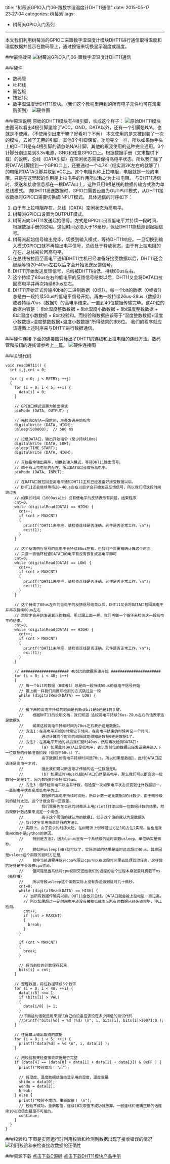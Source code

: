 title: "树莓派GPIO入门06-跟数字湿温度计DHT11通信"
date: 2015-05-17 23:27:04
categories: 树莓派
tags:
- 树莓派GPIO入门系列
---
本文我们利用树莓派的GPIO口来跟数字湿温度计模块DHT11进行通信取得温度和湿度数据并显示在数码管上，通过按钮来切换显示温度或湿度。
<!-- more -->
###最终效果
![树莓派GPIO入门06-跟数字湿温度计DHT11通信](xg.jpg)

###硬件
- 数码管
- 杜邦线
- 面包板
- 按钮1只
- 数字湿温度计DHT11模块。（我们这个教程里用到的所有电子元件均可在淘宝购买到）
![硬件图](hardware.jpg)

###原理说明
原始的DHT11模块有4根引脚，长成这个样子：
![原始DHT11模块](DHT11_org.png)
由图可以看出4根引脚里除了VCC，GND，DATA以外，还有一个引脚是N/A，也就是不使用。（不使用引出来干嘛？好看吗？不解）
本文使用的是又被封装了一次的模块，去掉了无用的引脚。其他3个引脚保留。功能完全一样，所以如果你手头上的DHT11是有4根引脚的请忽略N/A针脚，其他的跟我使用的这种完全通用。3个针脚分别连接到3.3v电源，GND和任意GPIO口上。根据数据手册（文末提供下载）的说明，总线（DATA引脚）在空闲状态需要保持高电平状态，所以我们除了将DATA引脚接到一个GPIO口上，还要通过一个4.7K（经实测2K左右的就够了）的电阻将DATA引脚并联到VCC上。这个电阻也称上拉电阻，电阻就是一般的电阻，只是在这里起的作用是上拉电平的作用所以称之为上拉电阻。
与DHT11通信时，发送和接收信息都在一根DATA口上，这种只用1根总线的数据传输方式称为单总线模式。
向DHT11发送数据时，GPIO口需要设置为OUTPUT模式，从DHT11接收数据时GPIO口需要切换成INPUT模式。
具体通信的时序如下：
1. 由于有上拉电阻存在，总线（DATA）空闲状态为高电平。
2. 树莓派GPIO口设置为OUTPUT模式。
3. 树莓派向DHT11发送起始信号。方式是GPIO口设置低电平并持续一段时间，根据数据手册的说明，这段时间必须大于18毫秒，保证DHT11能检测到起始信号。
3. 树莓派起始信号输出完毕，切换到输入模式，等待DHT11响应。一旦切换到输入模式GPIO口就不再输出电平信号，总线处于释放状态，由于有上拉电阻的存在，总线被拉回高电平。
4. 在总线被拉回至高电平通知DHT11主机已经准备好接受数据以后，DHT11还会继续等待20-40us左右以后才会开始发送反馈信号。
5. DHT11开始发送反馈信号，总线被DHT11拉低，持续80us左右。
6. 这个持续了80us左右的低电平的反馈信号结束以后，DHT11又会将DATA口拉回高电平并再次持续80us左右。
7. DHT11开始正式传输40bit的二进制数据（0或1）。每一个bit的数据（0或者1）总是由一段持续50us的低电平信号开始，再由一段持续26us-28us（数据0）或者持续70us（数据1）的高电平结束。一直到40位数据传输完毕。这40位的数据内容是：
8bit湿度整数数据 + 8bit湿度小数数据 + 8bi温度整数数据 + 8bit温度小数数据 + 8bit校验和。而校验和数据应该等于“湿度整数数据+湿度小数数据+温度整数数据+温度小数数据”所得结果的末8位。
我们的程序就应该遵循上述时序来与DHT11进行数据通信。

###硬件连接
下面的连接图只标出了DHT11的连线和上拉电阻的连线方法。数码管和按钮的连线请参考[上一篇](../../../../2015/05/05/raspi-study05/ "树莓派GPIO入门05-驱动数码管显示数字")。
![硬件连接图](connect.png)

###关键代码
```
void readDHT11() {
  int i,j,cnt = 0;

  for (j = 0; j < RETRY; ++j)
  {
    for (i = 0; i < 5; ++i) {
      data[i] = 0;
    }

    // GPIO口模式设置为输出模式
    pinMode (DATA, OUTPUT) ;

    // 先拉高DATA一段时间，准备发送开始指令
    digitalWrite (DATA, HIGH);
    usleep(500000);  // 500 ms

    // 拉低DATA口，输出开始指令（至少持续18ms）
    digitalWrite (DATA, LOW);
    usleep(TIME_START);
    digitalWrite (DATA, HIGH);
    
    // 开始指令输出完毕，切换到输入模式，等待DHT11输出信号。
    // 由于有上拉电阻的存在，所以DATA口会维持高电平。
    pinMode (DATA, INPUT);

    // 在DATA口被拉回至高电平通知DHT11主机已经准备好接受数据以后，
    // DHT11还会继续等待20-40us左右以后才会开始发送反馈信号，所以我们把这段时间跳过去
    // 如果长时间（1000us以上）没有低电平的反馈表示有问题，结束程序
    cnt=0;
    while (digitalRead(DATA) == HIGH) {
      cnt++;
      if (cnt > MAXCNT)
      {
        printf("DHT11未响应，请检查连线是否正确，元件是否正常工作。\n");
        exit(1);
      }
    }
    
    // 这个反馈响应信号的低电平会持续80us左右，但我们不需要精确计算这个时间
    // 只要一直循环检查DATA口的电平有没有恢复成高电平即可
    cnt=0;
    while (digitalRead(DATA) == LOW) {
      cnt++;
      if (cnt > MAXCNT)
      {
        printf("DHT11未响应，请检查连线是否正确，元件是否正常工作。\n");
        exit(1);
      }
    }

    // 这个持续了80us左右的低电平的反馈信号结束以后，DHT11又会将DATA口拉回高电平并再次持续80us左右
    // 然后才会开始发送真正的数据。所以跟上面一样，我们再做一个循环来检测这一段高电平的结束。
    cnt=0;
    while (digitalRead(DATA) == HIGH) {
      cnt++;
      if (cnt > MAXCNT)
      {
        printf("DHT11未响应，请检查连线是否正确，元件是否正常工作。\n");
        exit(1);
      }
    }

    // ##################### 40bit的数据传输开始 ######################
    for (i = 0; i < 40; i++)
    {
      // 每一个bit的数据（0或者1）总是由一段持续50us的低电平信号开始
      // 跟上面一样我们用循环检测的方式跳过这一段
      while (digitalRead(DATA) == LOW) {
      }

      // 接下来的高电平持续的时间是判断该bit是0还是1的关键。
      //    根据DHT11的说明文档，我们知道 这段高电平持续26us-28us左右的话表示这是数据0。
      //    如果这段高电平持续时间为70us左右表示这是数据1。
      // 方法1：在高电平开始的时候记下时间，在高电平结束的时候再记一个时间，
      //        通过计算两个时间的间隔就能得知是数据0还是数据1了。
      // 方法2：在高电平开始的以后我们延时40us，然后再次检测DATA口:
      //        (a) 如果此时DATA口是低电平，表示当前位的数据已经发送完并进入下一位数据的传输准备阶段（低电平50us）了。
      //        由于数据1的高电平持续时间是70us，所以如果是数据1，此时DATA口应该还是高电平才对，
      //        据此我们可以断言刚才传输的这一位数据是0。
      //        (b) 如果延时40us以后DATA口仍然是高电平，那么我们可以断言这一位数据一定是1了，因为数据0只会持续26us。
      // 方法3：循环检测电平状态并计数，每检查一次如果电平状态没变就让计数器加一，一直到电平状态变成低电平为止。
      //        数据0的高电平持续时间短，所以计数一定比数据1的计数少，由于微秒级别的延时太短，这个计数会有一定误差。
      //        我们需要先在自己的树莓派上用printf打印出每一位数据计数的结果，然后观察计数结果来设定一个阈值，
      //        高于这个阈值的就认为的数据1，低于这个值的就认为是数据0。
      // 我们这里采用简单易行的方法3。
      // 实际上，由于要求的时序太短，在树莓派上很难通过方法1和方法2实现。这也是我使用c而不是python的原因。
      //    特别是方法2，因为linux里有一个系统级的延时函数usleep，单位确实是微秒。
      //    貌似用usleep(40)就可以了，实际测试的结果是延时远远超过40us。其原因是usleep这个函数的延时方法是
      //    暂停当前进程并放开cpu权限让cpu可以在这段时间里去处理其他任务。这样做的好处是不会浪费cpu资源，
      //    但问题是当系统将cpu权限交还给我们的进程的这个过程本身就要耗费若干ms（毫秒哦）
      //    所以导致usleep这个函数实际上没有办法做到延时几十微秒。
      cnt=0;
      while (digitalRead(DATA) == HIGH) {
        // 当所有数据传输完以后，DHT11会放开总线，DATA口就会被上拉电阻一直拉高。
        // 所以如果超过一定时间电平还没有被拉低就表示所有的数据已经传输完毕，停止检测。
        cnt++;
        if (cnt > MAXCNT)
        {
          break;
        }
      }

      if (cnt > MAXCNT)
      {
        break;
      }

      // 将当前位的计数保存起来
      bits[i] = cnt;
    }

    // 整理数据，将位数据转成5个数字
    for (i = 0; i < 40; ++i) {
      data[i/8] <<= 1;
      if (bits[i] > VAL) 
      {
        data[i/8] |= 1;
      }
      //下面这句话就是用来测试自己的设备应该设定多少阈值的测试代码
      //printf("bits[%d] = %d (%d) \n", i, bits[i], bits[i]>200?1:0 );
    }

    // 往屏幕上输出取得的数据
    for (i = 0; i < 5; ++i) {
      printf("data[%d] = %d \n", i, data[i] );
    }

    // 用校验和来检查接收数据是否完整
    if (data[4] == (data[0] + data[1] + data[2] + data[3]) & 0xFF ) {
      printf("校验成功！ \n");

      // 将湿度，温度数据赋值给显示用的湿度，温度变量
      shidu = data[0];
      wendu = data[2];
      break;
    } else {
      printf("校验不成功，重新取值！ \n");
      // 校验不成功，重新取值，连续10次取值不成功就放弃。一般连线和逻辑正确的话连续10次取值出错是不可能的。
      continue;
    }
  }
}
```
###校验和
下图是实际运行时利用校验和检测到数据出现了接收错误的情况
![利用校验和来检查接收数据的正确性](run.png)

###资源下载
[点击下载C源码](prog.c "C源码下载")
[点击下载DHT11模块产品手册](DHT11.pdf "DHT11数据手册下载")